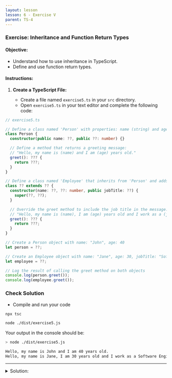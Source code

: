 ```yaml
---
layout: lesson
lesson: 6 - Exercise V
parent: TS-4
---
```


### Exercise: Inheritance and Function Return Types

#### Objective:

- Understand how to use inheritance in TypeScript.
- Define and use function return types.

#### Instructions:

1. **Create a TypeScript File:**

   - Create a file named `exercise5.ts` in your `src` directory.
   - Open `exercise5.ts` in your text editor and complete the following code:

```ts
// exercise5.ts

// Define a class named 'Person' with properties: name (string) and age (number)
class Person {
  constructor(public name: ??, public ??: number) {}

  // Define a method that returns a greeting message:
  // "Hello, my name is (name) and I am (age) years old."
  greet(): ??? {
    return ???;
  }
}

// Define a class named 'Employee' that inherits from 'Person' and adds a new property: jobTitle (string)
class ?? extends ?? {
  constructor(name: ??, ??: number, public jobTitle: ??) {
    super(??, ??);
  }

  // Override the greet method to include the job title in the message:
  // "Hello, my name is (name), I am (age) years old and I work as a (jobTitle)."
  greet(): ??? {
    return ???;
  }
}

// Create a Person object with name: "John", age: 40
let person = ??;

// Create an Employee object with name: "Jane", age: 30, jobTitle: "Software Engineer"
let employee = ??;

// Log the result of calling the greet method on both objects
console.log(person.greet());
console.log(employee.greet());


```

### Check Solution

- Compile and run your code

```bash
npx tsc

node ./dist/exercise5.js
```

Your output in the console should be:

```bash
> node ./dist/exercise5.js

Hello, my name is John and I am 40 years old.
Hello, my name is Jane, I am 30 years old and I work as a Software Engineer.
```

---

<details>
<summary>Solution:</summary>

```ts twoslash
// exercise5.ts

// Define a class named 'Person' with properties: name (string) and age (number)
class Person {
  constructor(public name: string, public age: number) {}

  // Define a method that returns a greeting message: "Hello, my name is (name) and I am (age) years old."
  greet(): string {
    return `Hello, my name is ${this.name} and I am ${this.age} years old.`;
  }
}

// Define a class named 'Employee' that inherits from 'Person' and adds a new property: jobTitle (string)
class Employee extends Person {
  constructor(name: string, age: number, public jobTitle: string) {
    super(name, age);
  }

  // Override the greet method to include the job title in the message:
  // "Hello, my name is (name), I am (age) years old and I work as a (jobTitle)."
  greet(): string {
    return `Hello, my name is ${this.name}, I am ${this.age} years old and I work as a ${this.jobTitle}.`;
  }
}

// Create a Person object with name: "John", age: 40
let person = new Person("John", 40);

// Create an Employee object with name: "Jane", age: 30, jobTitle: "Software Engineer"
let employee = new Employee("Jane", 30, "Software Engineer");

// Log the result of calling the greet method on both objects
console.log(person.greet());
console.log(employee.greet());
```

</details>
